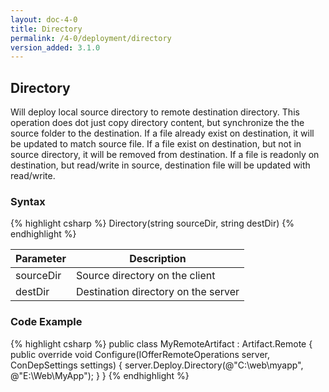 ```yaml
---
layout: doc-4-0
title: Directory
permalink: /4-0/deployment/directory
version_added: 3.1.0
---
```


## Directory
Will deploy local source directory to remote destination directory. This operation does dot just copy directory content, but synchronize the the source folder to the destination. If a file already exist on destination, it will be updated to match source file. If a file exist on destination, but not in source directory, it will be removed from destination. If a file is readonly on destination, but read/write in source, destination file will be updated with read/write.

### Syntax

{% highlight csharp %}
Directory(string sourceDir, string destDir)
{% endhighlight %}

<table>
	<thead>
		<tr>
			<th>Parameter</th>
			<th>Description</th>
		</tr>
	</thead>
	<tbody>
		<tr>
			<td>sourceDir</td>
			<td>Source directory on the client</td>
		</tr>
		<tr>
			<td>destDir</td>
			<td>Destination directory on the server</td>
		</tr>
	</tbody>
</table>

### Code Example

{% highlight csharp %}
public class MyRemoteArtifact : Artifact.Remote
{
  public override void Configure(IOfferRemoteOperations server, ConDepSettings settings)
  {
    server.Deploy.Directory(@"C:\web\myapp", @"E:\Web\MyApp");
  }
}
{% endhighlight %}
